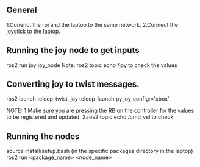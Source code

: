 ## General 
1.Conenct the rpi and the laptop to the same network.
2.Connect the joystick to the laptop.


## Running the joy node to get inputs
ros2 run joy joy_node 
Note: ros2 topic echo /joy to check the values


## Converting joy to twist messages.

ros2 launch teleop_twist_joy teleop-launch.py joy_config:='xbox'  


NOTE: 1.Make sure you are pressing the RB on the controller for the values to be registered and updated.
      2.ros2 topic echo /cmd_vel to check


## Running the nodes

source install/setup.bash (in the specific packages directory in the laptop)
ros2 run <package_name> <node_name>



